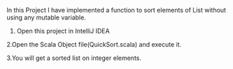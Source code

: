 In this Project I have implemented a function to sort elements of List without using any mutable variable.

1. Open this project in IntelliJ IDEA

2.Open the Scala Object file(QuickSort.scala) and execute it.

3.You will get a sorted list on integer elements.

